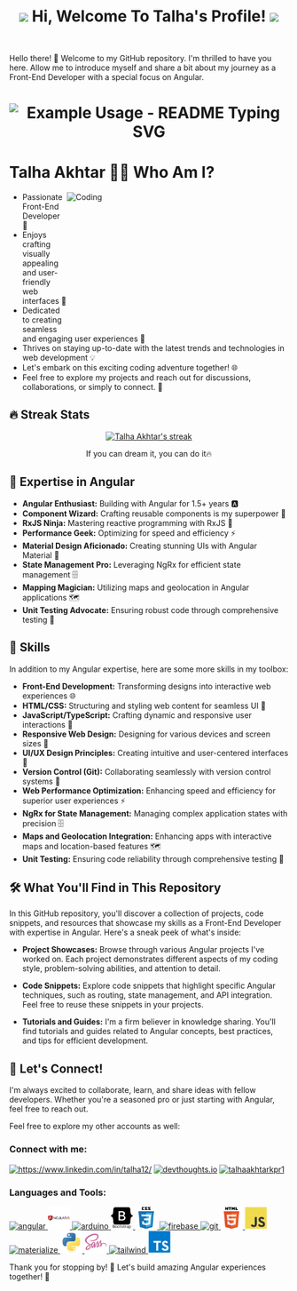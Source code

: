<!-- Greetings -->
<h1 align="center">
	<img src="https://media.giphy.com/media/hvRJCLFzcasrR4ia7z/giphy.gif" width="30">
	Hi, Welcome To Talha's Profile!
	<img src="https://emoji.discord.st/emojis/dc5dc637-3062-4bb8-a984-93823e531596.gif" width="30">
</h1>
<br/>


Hello there! 👋 Welcome to my GitHub repository. I'm thrilled to have you here. Allow me to introduce myself and share a bit about my journey as a Front-End Developer with a special focus on Angular.
<!-- Typing SVG by DenverCoder1 - https://github.com/DenverCoder1/readme-typing-svg -->

<h1 align="center"><img src="https://readme-typing-svg.demolab.com/?lines=CRAFT+AN+AMAZING+FRONTEND;BRING+DESIGNS+TO+LIFE;CREATE+INTUITIVE+USER+EXPERIENCES;CODE+WITH+PASSION+AND+CREATIVITY;TURN+IDEAS+INTO+DIGITAL+REALITY;MAKE+ANGULAR+VISIONS+COME+TRUE&font=Fira%20Code&center=true&duration=2000&pause=500" alt="Example Usage - README Typing SVG"></h1>






<h1>Talha Akhtar 🧑‍💻 Who Am I?</h1>
<img align="right" alt="Coding" width="400" height="250" src="https://encrypted-tbn0.gstatic.com/images?q=tbn:ANd9GcQMw8u9XAejBmmCbaNBvfxpgOB4-0I44HhmdA&usqp=CAU">


  - Passionate Front-End Developer 🚀
  - Enjoys crafting visually appealing and user-friendly web interfaces 🎨
  - Dedicated to creating seamless and engaging user experiences 🔗
  - Thrives on staying up-to-date with the latest trends and technologies in web development 💡
  - Let's embark on this exciting coding adventure together! 🌐
  - Feel free to explore my projects and reach out for discussions, collaborations, or simply to connect. 🤝
## 🔥 Streak Stats

<!-- GitHub Readme Streak Stats - https://github.com/DenverCoder1/github-readme-streak-stats -->
<p align="center">
	<a href="https://github.com/DenverCoder1/github-readme-streak-stats">
  <img title="🔥 Get streak stats for your profile at git.io/streak-stats" alt="Talha Akhtar's streak" src="https://github-readme-streak-stats.herokuapp.com/?user=talhaakhtargithub&theme=monokai-metallian&hide_border=true"/>
</a>

<p align="center"> If you can dream it, you can do it🔥 </p>
</p>



## 🚀 Expertise in Angular
- **Angular Enthusiast:** Building with Angular for 1.5+ years 🅰️
- **Component Wizard:** Crafting reusable components is my superpower 🔧
- **RxJS Ninja:** Mastering reactive programming with RxJS 🔄
- **Performance Geek:** Optimizing for speed and efficiency ⚡️
- **Material Design Aficionado:** Creating stunning UIs with Angular Material 🎨
- **State Management Pro:** Leveraging NgRx for efficient state management 🗄️
- **Mapping Magician:** Utilizing maps and geolocation in Angular applications 🗺️
- **Unit Testing Advocate:** Ensuring robust code through comprehensive testing 🧪

## 🌟 Skills
In addition to my Angular expertise, here are some more skills in my toolbox:

- **Front-End Development:** Transforming designs into interactive web experiences 🌐
- **HTML/CSS:** Structuring and styling web content for seamless UI 🎨
- **JavaScript/TypeScript:** Crafting dynamic and responsive user interactions 📜
- **Responsive Web Design:** Designing for various devices and screen sizes 📱
- **UI/UX Design Principles:** Creating intuitive and user-centered interfaces 🎉
- **Version Control (Git):** Collaborating seamlessly with version control systems 🔄
- **Web Performance Optimization:** Enhancing speed and efficiency for superior user experiences ⚡️
- **NgRx for State Management:** Managing complex application states with precision 🗄️
- **Maps and Geolocation Integration:** Enhancing apps with interactive maps and location-based features 🗺️
- **Unit Testing:** Ensuring code reliability through comprehensive testing 🧪

## 🛠️ What You'll Find in This Repository

In this GitHub repository, you'll discover a collection of projects, code snippets, and resources that showcase my skills as a Front-End Developer with expertise in Angular. Here's a sneak peek of what's inside:

- **Project Showcases:** Browse through various Angular projects I've worked on. Each project demonstrates different aspects of my coding style, problem-solving abilities, and attention to detail.

- **Code Snippets:** Explore code snippets that highlight specific Angular techniques, such as routing, state management, and API integration. Feel free to reuse these snippets in your projects.

- **Tutorials and Guides:** I'm a firm believer in knowledge sharing. You'll find tutorials and guides related to Angular concepts, best practices, and tips for efficient development.

## 🤝 Let's Connect!

I'm always excited to collaborate, learn, and share ideas with fellow developers. Whether you're a seasoned pro or just starting with Angular, feel free to reach out.



Feel free to explore my other accounts as well:
<h3 align="left">Connect with me:</h3>
<p align="left">
<a href="https://linkedin.com/in/https://www.linkedin.com/in/talha12/" target="blank"><img align="center" src="https://raw.githubusercontent.com/rahuldkjain/github-profile-readme-generator/master/src/images/icons/Social/linked-in-alt.svg" alt="https://www.linkedin.com/in/talha12/" height="30" width="40" /></a>
<a href="https://instagram.com/devthoughts.io" target="blank"><img align="center" src="https://raw.githubusercontent.com/rahuldkjain/github-profile-readme-generator/master/src/images/icons/Social/instagram.svg" alt="devthoughts.io" height="30" width="40" /></a>
<a href="https://www.hackerrank.com/talhaakhtarkpr1" target="blank"><img align="center" src="https://raw.githubusercontent.com/rahuldkjain/github-profile-readme-generator/master/src/images/icons/Social/hackerrank.svg" alt="talhaakhtarkpr1" height="30" width="40" /></a>
</p>

<h3 align="left">Languages and Tools:</h3>
<p align="left"> <a href="https://angular.io" target="_blank" rel="noreferrer"> <img src="https://angular.io/assets/images/logos/angular/angular.svg" alt="angular" width="40" height="40"/> </a> <a href="https://angular.io" target="_blank" rel="noreferrer"> <img src="https://raw.githubusercontent.com/devicons/devicon/master/icons/angularjs/angularjs-original-wordmark.svg" alt="angularjs" width="40" height="40"/> </a> <a href="https://www.arduino.cc/" target="_blank" rel="noreferrer"> <img src="https://cdn.worldvectorlogo.com/logos/arduino-1.svg" alt="arduino" width="40" height="40"/> </a> <a href="https://getbootstrap.com" target="_blank" rel="noreferrer"> <img src="https://raw.githubusercontent.com/devicons/devicon/master/icons/bootstrap/bootstrap-plain-wordmark.svg" alt="bootstrap" width="40" height="40"/> </a> <a href="https://www.w3schools.com/css/" target="_blank" rel="noreferrer"> <img src="https://raw.githubusercontent.com/devicons/devicon/master/icons/css3/css3-original-wordmark.svg" alt="css3" width="40" height="40"/> </a> <a href="https://firebase.google.com/" target="_blank" rel="noreferrer"> <img src="https://www.vectorlogo.zone/logos/firebase/firebase-icon.svg" alt="firebase" width="40" height="40"/> </a> <a href="https://git-scm.com/" target="_blank" rel="noreferrer"> <img src="https://www.vectorlogo.zone/logos/git-scm/git-scm-icon.svg" alt="git" width="40" height="40"/> </a> <a href="https://www.w3.org/html/" target="_blank" rel="noreferrer"> <img src="https://raw.githubusercontent.com/devicons/devicon/master/icons/html5/html5-original-wordmark.svg" alt="html5" width="40" height="40"/> </a> <a href="https://developer.mozilla.org/en-US/docs/Web/JavaScript" target="_blank" rel="noreferrer"> <img src="https://raw.githubusercontent.com/devicons/devicon/master/icons/javascript/javascript-original.svg" alt="javascript" width="40" height="40"/> </a> <a href="https://materializecss.com/" target="_blank" rel="noreferrer"> <img src="https://raw.githubusercontent.com/prplx/svg-logos/5585531d45d294869c4eaab4d7cf2e9c167710a9/svg/materialize.svg" alt="materialize" width="40" height="40"/> </a> <a href="https://www.python.org" target="_blank" rel="noreferrer"> <img src="https://raw.githubusercontent.com/devicons/devicon/master/icons/python/python-original.svg" alt="python" width="40" height="40"/> </a> <a href="https://sass-lang.com" target="_blank" rel="noreferrer"> <img src="https://raw.githubusercontent.com/devicons/devicon/master/icons/sass/sass-original.svg" alt="sass" width="40" height="40"/> </a> <a href="https://tailwindcss.com/" target="_blank" rel="noreferrer"> <img src="https://www.vectorlogo.zone/logos/tailwindcss/tailwindcss-icon.svg" alt="tailwind" width="40" height="40"/> </a> <a href="https://www.typescriptlang.org/" target="_blank" rel="noreferrer"> <img src="https://raw.githubusercontent.com/devicons/devicon/master/icons/typescript/typescript-original.svg" alt="typescript" width="40" height="40"/> </a> </p>

Thank you for stopping by! 🙌 Let's build amazing Angular experiences together! 🚀


